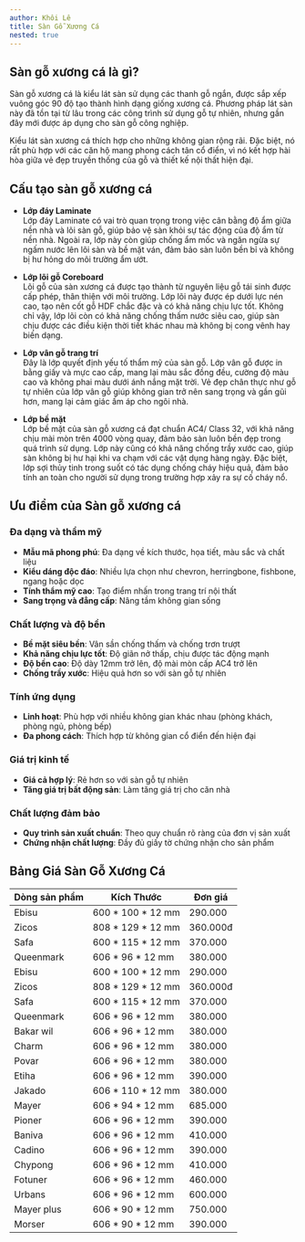 ```yaml
---
author: Khôi Lê
title: Sàn Gỗ Xương Cá
nested: true
---
```


## Sàn gỗ xương cá là gì?

Sàn gỗ xương cá là kiểu lát sàn sử dụng các thanh gỗ ngắn, được sắp xếp vuông góc 90 độ tạo thành hình dạng giống xương cá. Phương pháp lát sàn này đã tồn tại từ lâu trong các công trình sử dụng gỗ tự nhiên, nhưng gần đây mới được áp dụng cho sàn gỗ công nghiệp.

Kiểu lát sàn xương cá thích hợp cho những không gian rộng rãi. Đặc biệt, nó rất phù hợp với các căn hộ mang phong cách tân cổ điển, vì nó kết hợp hài hòa giữa vẻ đẹp truyền thống của gỗ và thiết kế nội thất hiện đại.
## Cấu tạo sàn gỗ xương cá

- **Lớp đáy Laminate**  
  Lớp đáy Laminate có vai trò quan trọng trong việc cân bằng độ ẩm giữa nền nhà và lõi sàn gỗ, giúp bảo vệ sàn khỏi sự tác động của độ ẩm từ nền nhà. Ngoài ra, lớp này còn giúp chống ẩm mốc và ngăn ngừa sự ngấm nước lên lõi sàn và bề mặt ván, đảm bảo sàn luôn bền bỉ và không bị hư hỏng do môi trường ẩm ướt.

- **Lớp lõi gỗ Coreboard**  
  Lõi gỗ của sàn xương cá được tạo thành từ nguyên liệu gỗ tái sinh được cấp phép, thân thiện với môi trường. Lớp lõi này được ép dưới lực nén cao, tạo nên cốt gỗ HDF chắc đặc và có khả năng chịu lực tốt. Không chỉ vậy, lớp lõi còn có khả năng chống thấm nước siêu cao, giúp sàn chịu được các điều kiện thời tiết khác nhau mà không bị cong vênh hay biến dạng.

- **Lớp vân gỗ trang trí**  
  Đây là lớp quyết định yếu tố thẩm mỹ của sàn gỗ. Lớp vân gỗ được in bằng giấy và mực cao cấp, mang lại màu sắc đồng đều, cường độ màu cao và không phai màu dưới ánh nắng mặt trời. Vẻ đẹp chân thực như gỗ tự nhiên của lớp vân gỗ giúp không gian trở nên sang trọng và gần gũi hơn, mang lại cảm giác ấm áp cho ngôi nhà.

- **Lớp bề mặt**  
  Lớp bề mặt của sàn gỗ xương cá đạt chuẩn AC4/ Class 32, với khả năng chịu mài mòn trên 4000 vòng quay, đảm bảo sàn luôn bền đẹp trong quá trình sử dụng. Lớp này cũng có khả năng chống trầy xước cao, giúp sàn không bị hư hại khi va chạm với các vật dụng hàng ngày. Đặc biệt, lớp sợi thủy tinh trong suốt có tác dụng chống cháy hiệu quả, đảm bảo tính an toàn cho người sử dụng trong trường hợp xảy ra sự cố cháy nổ.
## Ưu điểm của Sàn gỗ xương cá

### Đa dạng và thẩm mỹ
- **Mẫu mã phong phú**: Đa dạng về kích thước, họa tiết, màu sắc và chất liệu
- **Kiểu dáng độc đáo**: Nhiều lựa chọn như chevron, herringbone, fishbone, ngang hoặc dọc
- **Tính thẩm mỹ cao**: Tạo điểm nhấn trong trang trí nội thất
- **Sang trọng và đẳng cấp**: Nâng tầm không gian sống

### Chất lượng và độ bền
- **Bề mặt siêu bền**: Vân sần chống thấm và chống trơn trượt
- **Khả năng chịu lực tốt**: Độ giãn nở thấp, chịu được tác động mạnh
- **Độ bền cao**: Độ dày 12mm trở lên, độ mài mòn cấp AC4 trở lên
- **Chống trầy xước**: Hiệu quả hơn so với sàn gỗ tự nhiên

### Tính ứng dụng
- **Linh hoạt**: Phù hợp với nhiều không gian khác nhau (phòng khách, phòng ngủ, phòng bếp)
- **Đa phong cách**: Thích hợp từ không gian cổ điển đến hiện đại

### Giá trị kinh tế
- **Giá cả hợp lý**: Rẻ hơn so với sàn gỗ tự nhiên
- **Tăng giá trị bất động sản**: Làm tăng giá trị cho căn nhà

### Chất lượng đảm bảo
- **Quy trình sản xuất chuẩn**: Theo quy chuẩn rõ ràng của đơn vị sản xuất
- **Chứng nhận chất lượng**: Đầy đủ giấy tờ chứng nhận cho sản phẩm

## Bảng Giá Sàn Gỗ Xương Cá

| Dòng sản phẩm   | Kích Thước       | Đơn giá   |
|-----------------|-------------------|-----------|
| Ebisu           | 600 * 100 * 12 mm | 290.000   |
| Zicos           | 808 * 129 * 12 mm | 360.000đ  |
| Safa            | 600 * 115 * 12 mm | 370.000   |
| Queenmark       | 606 * 96 * 12 mm  | 380.000   |
| Ebisu           | 600 * 100 * 12 mm | 290.000   |
| Zicos           | 808 * 129 * 12 mm | 360.000đ  |
| Safa            | 600 * 115 * 12 mm | 370.000   |
| Queenmark       | 606 * 96 * 12 mm  | 380.000   |
| Bakar wil       | 606 * 96 * 12 mm  | 380.000   |
| Charm           | 606 * 96 * 12 mm  | 380.000   |
| Povar           | 606 * 96 * 12 mm  | 380.000   |
| Etiha           | 606 * 96 * 12 mm  | 390.000   |
| Jakado          | 606 * 110 * 12 mm | 380.000   |
| Mayer           | 606 * 94 * 12 mm  | 685.000   |
| Pioner          | 606 * 96 * 12 mm  | 390.000   |
| Baniva          | 606 * 96 * 12 mm  | 410.000   |
| Cadino          | 606 * 96 * 12 mm  | 390.000   |
| Chypong         | 606 * 96 * 12 mm  | 410.000   |
| Fotuner         | 606 * 96 * 12 mm  | 460.000   |
| Urbans          | 606 * 96 * 12 mm  | 600.000   |
| Mayer plus      | 606 * 90 * 12 mm  | 750.000   |
| Morser          | 606 * 90 * 12 mm  | 390.000   |


